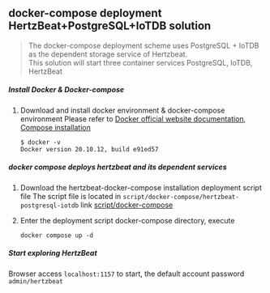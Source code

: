## docker-compose deployment HertzBeat+PostgreSQL+IoTDB solution

> The docker-compose deployment scheme uses PostgreSQL + IoTDB as the dependent storage service of Hertzbeat.  
> This solution will start three container services PostgreSQL, IoTDB, HertzBeat

##### Install Docker & Docker-compose

1. Download and install docker environment & docker-compose environment
   Please refer to [Docker official website documentation](https://docs.docker.com/get-docker/), [Compose installation](https://docs.docker.com/compose/install/)
    ```
    $ docker -v
    Docker version 20.10.12, build e91ed57
    ```

##### docker compose deploys hertzbeat and its dependent services

1. Download the hertzbeat-docker-compose installation deployment script file
   The script file is located in `script/docker-compose/hertzbeat-postgresql-iotdb` link [script/docker-compose](https://gitee.com/dromara/hertzbeat/tree/master/script/docker-compose/hertzbeat-postgresql-iotdb)


2. Enter the deployment script docker-compose directory, execute

   `docker compose up -d`


##### Start exploring HertzBeat

Browser access `localhost:1157` to start, the default account password `admin/hertzbeat`
